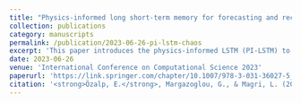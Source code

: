 ```yaml
---
title: "Physics-informed long short-term memory for forecasting and reconstruction of chaos"
collection: publications
category: manuscripts
permalink: /publication/2023-06-26-pi-lstm-chaos
excerpt: 'This paper introduces the physics-informed LSTM (PI-LSTM) to reconstruct and forecast unmeasured variables in chaotic systems, constrained by governing equations to improve stability and predictive accuracy.'
date: 2023-06-26
venue: 'International Conference on Computational Science 2023'
paperurl: 'https://link.springer.com/chapter/10.1007/978-3-031-36027-5_29'
citation: '<strong>Özalp, E.</strong>, Margazoglou, G., & Magri, L. (2023). Physics-informed long short-term memory for forecasting and reconstruction of chaos. In International Conference on Computational Science (Vol. 10476, pp. 382–389). Springer, Cham.'
---
```

